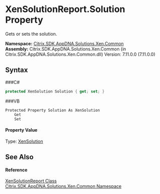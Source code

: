 # XenSolutionReport.Solution Property 
 

Gets or sets the solution.

**Namespace:**&nbsp;<a href="N_Citrix_SDK_AppDNA_Solutions_Xen_Common">Citrix.SDK.AppDNA.Solutions.Xen.Common</a><br />**Assembly:**&nbsp;Citrix.SDK.AppDNA.Solutions.Xen.Common (in Citrix.SDK.AppDNA.Solutions.Xen.Common.dll) Version: 7.11.0.0 (7.11.0.0)

## Syntax

###C#
```csharp
protected XenSolution Solution { get; set; }
```

###VB
```vbnet
Protected Property Solution As XenSolution
	Get
	Set
```


#### Property Value
Type: <a href="T_Citrix_SDK_AppDNA_Solutions_Xen_Common_XenSolution">XenSolution</a>

## See Also


#### Reference
<a href="T_Citrix_SDK_AppDNA_Solutions_Xen_Common_XenSolutionReport">XenSolutionReport Class</a><br /><a href="N_Citrix_SDK_AppDNA_Solutions_Xen_Common">Citrix.SDK.AppDNA.Solutions.Xen.Common Namespace</a><br />